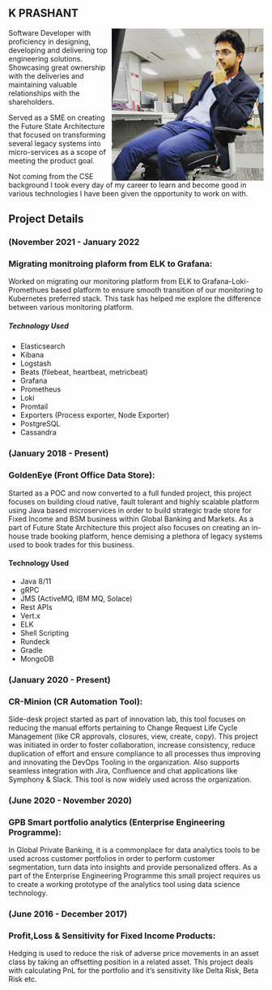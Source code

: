 ## K PRASHANT
<img src="images/IMG_20191022_155051_534.jpg" alt="My Image" height="300" width="300" align="right">

Software Developer with proficiency in designing, developing and delivering top engineering solutions. Showcasing great ownership with the deliveries and maintaining valuable relationships with the shareholders. 


Served as a SME on creating the Future State Architecture that focused on transforming several legacy systems into micro-services as a scope of meeting the product goal.


Not coming from the CSE background I took every day of my career to learn and become good in various technologies I have been given the opportunity to work on with.




## Project Details

### (November 2021 - January 2022
### Migrating monitroing plaform from ELK to Grafana:
Worked on migrating our monitoring platform from ELK to Grafana-Loki-Promethues based platform to ensure smooth transition of our monitoring to Kubernetes preferred stack. This task has helped me explore the difference between various monitoring platform.

##### Technology Used
- Elasticsearch
- Kibana
- Logstash
- Beats (filebeat, heartbeat, metricbeat)
- Grafana
- Prometheus
- Loki
- Promtail
- Exporters (Process exporter, Node Exporter)
- PostgreSQL
- Cassandra

### (January 2018 - Present)
### GoldenEye (Front Office Data Store):
Started as a POC and now converted to a full funded project, this project focuses on building cloud native, fault tolerant and highly scalable platform using Java based microservices in order to build strategic trade store for Fixed Income and BSM business within Global Banking and Markets. As a part of Future State Architecture this project also focuses on creating an in-house trade booking platform, hence demising a plethora of legacy systems used to book trades for this business.

#### Technology Used
- Java 8/11
- gRPC
- JMS (ActiveMQ, IBM MQ, Solace)
- Rest APIs
- Vert.x
- ELK
- Shell Scripting
- Rundeck
- Gradle
- MongoDB


### (January  2020 - Present)
### CR-Minion (CR Automation Tool): 
Side-desk project started as part of innovation lab, this tool focuses on reducing the manual efforts pertaining to Change Request Life Cycle Management (like CR approvals, closures, view, create, copy). This project was initiated in order to foster collaboration, increase consistency, reduce duplication of effort and ensure compliance to all processes thus improving and innovating the DevOps Tooling in the organization. Also supports seamless integration with Jira, Confluence and chat applications like Symphony & Slack. This tool is now widely used across the organization.


### (June 2020 - November 2020)
### GPB Smart portfolio analytics (Enterprise Engineering Programme): 
In Global Private Banking, it is a commonplace for data analytics tools to be used across customer portfolios in order to perform customer segmentation, turn data into insights and provide personalized offers. As a part of the Enterprise Engineering Programme this small project requires us to create a working prototype of the analytics tool using data science technology.


### (June 2016 - December 2017)
### Profit,Loss & Sensitivity for Fixed Income Products:
Hedging is used to reduce the risk of adverse price movements in an asset class by taking an offsetting position in a related asset. This project deals with calculating PnL for the portfolio and it’s sensitivity like Delta Risk, Beta Risk etc.

